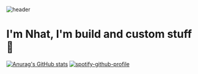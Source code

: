 <!--![Header image](./header.png)-->
![header](https://capsule-render.vercel.app/api?type=waving&color=0:76C4FF,100:4FFFDF&height=300&section=header&text=Hi%20There🦖&fontSize=90)
# I'm Nhat, I'm build and custom stuff 🎨

[![Anurag's GitHub stats](https://github-readme-stats.vercel.app/api?username=Fleeforezz&show_icons=true&theme=nightowl)](https://github.com/anuraghazra/github-readme-stats)
[![spotify-github-profile](https://spotify-github-profile.vercel.app/api/view?uid=317mmez3p642s7bangddhiopxeua&cover_image=true&theme=natemoo-re&show_offline=false&background_color=141414&interchange=true&bar_color=594eb1&bar_color_cover=false)](https://github.com/kittinan/spotify-github-profile)
